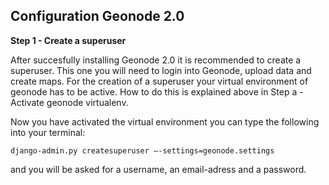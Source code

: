 Configuration Geonode 2.0
-------------------------

**Step 1 - Create a superuser**

After succesfully installing Geonode 2.0 it is recommended to create a superuser. This one you will need to login into Geonode, upload data and create maps.
For the creation of a superuser your virtual environment of geonode has to be active. How to do this is explained above in Step a - Activate geonode virtualenv.

Now you have activated the virtual environment you can type the following into your terminal:

    django-admin.py createsuperuser –-settings=geonode.settings

and you will be asked for a username, an email-adress and a password. 
